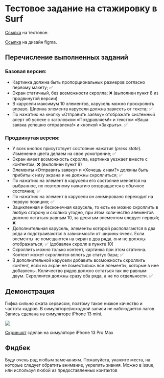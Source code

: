 # Тестовое задание на стажировку в Surf

[Ссылка](https://github.com/surfstudio/Surf-iOS-Developers/blob/master/Docs/Hiring/students-test-project.md) на тестовое.

[Ссылка](https://www.figma.com/file/S4ucVLUHYc0vLg2p1Xnart/IOS-%D1%81%D1%82%D0%B0%D0%B6%D0%B8%D1%80%D0%BE%D0%B2%D0%BA%D0%B0?node-id=0%3A1&t=Ln68bQjW1yLnGZbE-0) на дизайн figma.

## Перечисление выполненных заданий

### Базовая версия:

- Картинка должна быть пропорциональных размеров согласно первому макету; ✅
- Экран статичный, без возможности скролла; ❌ (выполнен пункт 8 из продвинутой версии)
- В карусели максимум 10 элементов, карусель можно проскролить вправо. Ширина элемента карусели должна зависеть от текста; ✅
- По нажатию на кнопку «Отправить заявку» отображать системный алерт об успехе с заголовком «Поздравляем!» и текстом «Ваша заявка успешно отправлена!» и кнопкой «Закрыть». ✅

### Продвинутая версия:

- У всех кнопок присутствует состояние нажатия (*press state*). Изменение цвета делаем на свое усмотрение; ✅
- Экран имеет возможность скролла, картинка уезжает вместе с контентом; ❌ (выполнен пункт 8)
- Элементы «Отправить заявку» и «Хочешь к нам?» должны быть прибиты к низу экрана и не должны скроллиться; ✅
- По нажатию на элемент в карусели его состояние меняется на выбранное, по повторному нажатию возвращается в обычное состояние; ✅
- По нажатию на элемент в карусели он анимировано переходит на первую позицию; ✅
- Зацикленная и бесконечная карусель, то есть ее можно скроллить в любую сторону и сколько угодно, при этом количество элементов должно остаться равным 10, за десятым элементом следует первый; ❌
- Дополнительная карусель, элементы которой располагаются в два ряда и подстраиваются в зависимости от ширины ячеек. Если элементы не помещаются на экран в два ряда, они не должны отображаться; ✅ (добавлен скролл в пункте 10)
- Скроллить можно только контент, картинка при этом статична. Контент может скроллится вплоть до статус бара; ✅
- В дополнительной карусели добавить возможность скроллить контент, если на экран не поместились все элементы, которые в нее добавлены. Количество рядов должно остаться так же равным двум. Скроллится должны сразу оба ряда, а не по отдельности. ✅


## Демонстрация

Гифка сильно сжата сервисом, поэтому такое низкое качество и частота кадров.  В симуляторе/исходной записи не наблюдается лагов. Запись сделана на симуляторе iPhone 13 mini.

![](https://media1.giphy.com/media/2Ob360YZwYePCIoIeM/giphy.gif?cid=790b761184595afb87792ae5fa01218b4282d76d3ea1e13a&rid=giphy.gif&ct=g)

[Скриншот](https://i.ibb.co/JrbpRb2/Simulator-Screen-Shot-i-Phone-13-Pro-Max-2023-02-10-at-15-38-56.png) сделан на симуляторе iPhone 13 Pro Max



## Фидбек

Буду очень рад любым замечаниям. Пожалуйста, укажите места, на которые следует обратить внимание, укрепить знания. Можно в issue, или используя любой из предоставленных контактов

